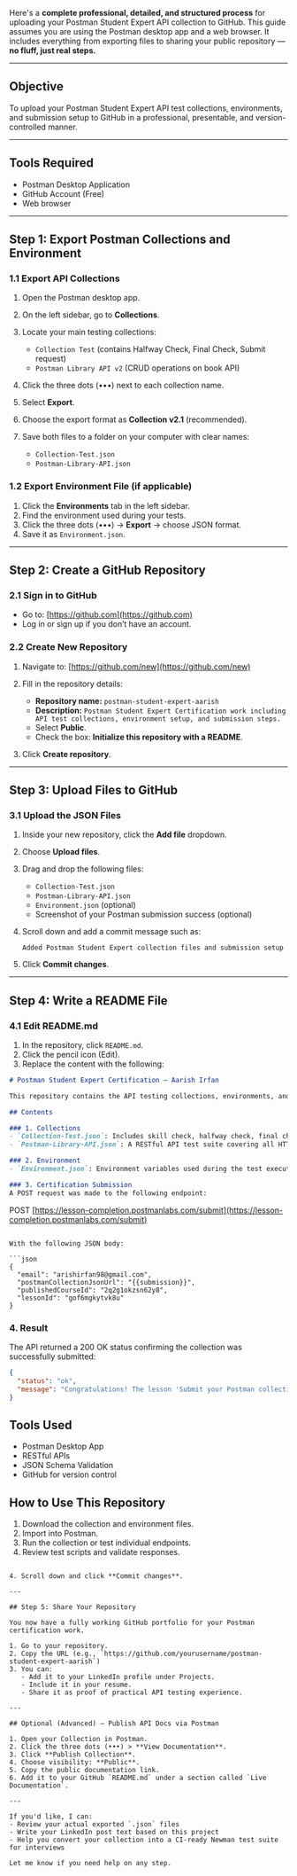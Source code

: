 Here's a **complete professional, detailed, and structured process** for uploading your Postman Student Expert API collection to GitHub. This guide assumes you are using the Postman desktop app and a web browser. It includes everything from exporting files to sharing your public repository — **no fluff, just real steps.**

---

## Objective

To upload your Postman Student Expert API test collections, environments, and submission setup to GitHub in a professional, presentable, and version-controlled manner.

---

## Tools Required

* Postman Desktop Application
* GitHub Account (Free)
* Web browser

---

## Step 1: Export Postman Collections and Environment

### 1.1 Export API Collections

1. Open the Postman desktop app.
2. On the left sidebar, go to **Collections**.
3. Locate your main testing collections:

   * `Collection Test` (contains Halfway Check, Final Check, Submit request)
   * `Postman Library API v2` (CRUD operations on book API)
4. Click the three dots (•••) next to each collection name.
5. Select **Export**.
6. Choose the export format as **Collection v2.1** (recommended).
7. Save both files to a folder on your computer with clear names:

   * `Collection-Test.json`
   * `Postman-Library-API.json`

### 1.2 Export Environment File (if applicable)

1. Click the **Environments** tab in the left sidebar.
2. Find the environment used during your tests.
3. Click the three dots (•••) → **Export** → choose JSON format.
4. Save it as `Environment.json`.

---

## Step 2: Create a GitHub Repository

### 2.1 Sign in to GitHub

* Go to: [https://github.com](https://github.com)
* Log in or sign up if you don’t have an account.

### 2.2 Create New Repository

1. Navigate to: [https://github.com/new](https://github.com/new)
2. Fill in the repository details:

   * **Repository name:** `postman-student-expert-aarish`
   * **Description:** `Postman Student Expert Certification work including API test collections, environment setup, and submission steps.`
   * Select **Public**.
   * Check the box: **Initialize this repository with a README**.
3. Click **Create repository**.

---

## Step 3: Upload Files to GitHub

### 3.1 Upload the JSON Files

1. Inside your new repository, click the **Add file** dropdown.
2. Choose **Upload files**.
3. Drag and drop the following files:

   * `Collection-Test.json`
   * `Postman-Library-API.json`
   * `Environment.json` (optional)
   * Screenshot of your Postman submission success (optional)
4. Scroll down and add a commit message such as:

   ```
   Added Postman Student Expert collection files and submission setup
   ```
5. Click **Commit changes**.

---

## Step 4: Write a README File

### 4.1 Edit README.md

1. In the repository, click `README.md`.
2. Click the pencil icon (Edit).
3. Replace the content with the following:

```markdown
# Postman Student Expert Certification – Aarish Irfan

This repository contains the API testing collections, environments, and submission requests used to complete the Postman Student Expert certification.

## Contents

### 1. Collections
- `Collection-Test.json`: Includes skill check, halfway check, final check, and the certification submission request using a POST method.
- `Postman-Library-API.json`: A RESTful API test suite covering all HTTP methods (GET, POST, PATCH, DELETE) for a Book Library system.

### 2. Environment
- `Environment.json`: Environment variables used during the test execution (if applicable).

### 3. Certification Submission
A POST request was made to the following endpoint:

```

POST [https://lesson-completion.postmanlabs.com/submit](https://lesson-completion.postmanlabs.com/submit)

````

With the following JSON body:

```json
{
  "email": "arishirfan98@gmail.com",
  "postmanCollectionJsonUrl": "{{submission}}",
  "publishedCourseId": "2q2g1okzsn62y8",
  "lessonId": "gof6mgkytvk8u"
}
````

### 4. Result

The API returned a 200 OK status confirming the collection was successfully submitted:

```json
{
  "status": "ok",
  "message": "Congratulations! The lesson 'Submit your Postman collection' is now marked as complete."
}
```

## Tools Used

* Postman Desktop App
* RESTful APIs
* JSON Schema Validation
* GitHub for version control

## How to Use This Repository

1. Download the collection and environment files.
2. Import into Postman.
3. Run the collection or test individual endpoints.
4. Review test scripts and validate responses.

```

4. Scroll down and click **Commit changes**.

---

## Step 5: Share Your Repository

You now have a fully working GitHub portfolio for your Postman certification work.

1. Go to your repository.
2. Copy the URL (e.g., `https://github.com/yourusername/postman-student-expert-aarish`)
3. You can:
   - Add it to your LinkedIn profile under Projects.
   - Include it in your resume.
   - Share it as proof of practical API testing experience.

---

## Optional (Advanced) – Publish API Docs via Postman

1. Open your Collection in Postman.
2. Click the three dots (•••) > **View Documentation**.
3. Click **Publish Collection**.
4. Choose visibility: **Public**.
5. Copy the public documentation link.
6. Add it to your GitHub `README.md` under a section called `Live Documentation`.

---

If you'd like, I can:
- Review your actual exported `.json` files
- Write your LinkedIn post text based on this project
- Help you convert your collection into a CI-ready Newman test suite for interviews

Let me know if you need help on any step.
```
